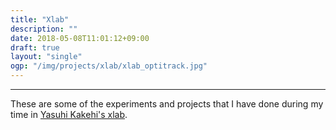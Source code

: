 ```yaml
---
title: "Xlab"
description: ""
date: 2018-05-08T11:01:12+09:00
draft: true
layout: "single"
ogp: "/img/projects/xlab/xlab_optitrack.jpg"
---
```

---

These are some of the experiments and projects that I have done during my time in [Yasuhi Kakehi's xlab](https://www.xlab.sfc.keio.ac.jp/).

